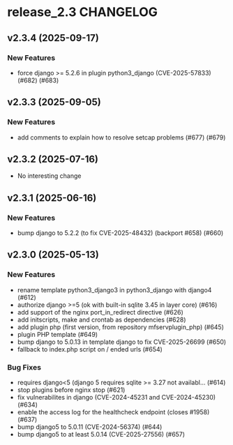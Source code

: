 # release_2.3 CHANGELOG

## v2.3.4 (2025-09-17)

### New Features

- force django >= 5.2.6 in plugin python3_django (CVE-2025-57833) (#682) (#683)

## v2.3.3 (2025-09-05)

### New Features

- add comments to explain how to resolve setcap problems (#677) (#679)

## v2.3.2 (2025-07-16)

- No interesting change

## v2.3.1 (2025-06-16)

### New Features

- bump django to 5.2.2 (to fix CVE-2025-48432) (backport #658) (#660)

## v2.3.0 (2025-05-13)

### New Features

- rename template python3_django3 in python3_django with django4 (#612)
- authorize django >=5 (ok with built-in sqlite 3.45 in layer core) (#616)
- add support of the nginx port_in_redirect directive (#626)
- add initscripts, make and crontab as dependencies (#628)
- add plugin php (first version, from repository mfservplugin_php) (#645)
- plugin PHP template (#649)
- bump django to 5.0.13 in template django to fix CVE-2025-26699 (#650)
- fallback to index.php script on / ended urls (#654)

### Bug Fixes

- requires django<5 (django 5 requires sqlite >= 3.27 not availabl… (#614)
- stop plugins before nginx stop (#621)
- fix vulnerabilites in django (CVE-2024-45231 and CVE-2024-45230) (#634)
- enable the access log for the healthcheck endpoint (closes #1958) (#637)
- bump django5 to 5.0.11 (CVE-2024-56374) (#644)
- bump django5 to at least 5.0.14 (CVE-2025-27556) (#657)


